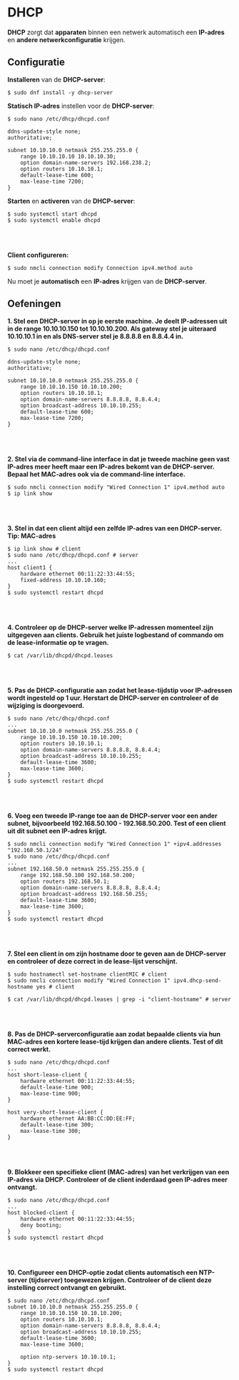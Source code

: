 # DHCP

**DHCP** zorgt dat **apparaten** binnen een netwerk automatisch een **IP-adres** en **andere netwerkconfiguratie** krijgen.

## Configuratie

**Installeren** van de **DHCP-server**:
```
$ sudo dnf install -y dhcp-server
```

**Statisch IP-adres** instellen voor de **DHCP-server**:
```
$ sudo nano /etc/dhcp/dhcpd.conf

ddns-update-style none;
authoritative;

subnet 10.10.10.0 netmask 255.255.255.0 {
    range 10.10.10.10 10.10.10.30;
    option domain-name-servers 192.168.238.2;
    option routers 10.10.10.1;
    default-lease-time 600;
    max-lease-time 7200;
}
```

**Starten** en **activeren** van de **DHCP-server**:
```
$ sudo systemctl start dhcpd
$ sudo systemctl enable dhcpd
```

<!-- INVISIBLE CHARACTERS FOR SECTION LINE -->
<format style="underline">
⠀⠀⠀⠀⠀⠀⠀⠀⠀⠀⠀⠀⠀⠀⠀⠀⠀⠀⠀⠀⠀⠀⠀⠀⠀⠀⠀⠀⠀⠀⠀⠀⠀⠀⠀⠀⠀⠀⠀⠀⠀⠀⠀⠀⠀⠀⠀⠀⠀⠀⠀⠀⠀⠀⠀⠀⠀⠀⠀⠀⠀⠀⠀⠀⠀⠀⠀⠀⠀⠀⠀⠀⠀⠀⠀⠀⠀⠀⠀⠀⠀⠀⠀⠀⠀⠀⠀⠀⠀⠀⠀⠀⠀
</format>
<!-- INVISIBLE CHARACTERS FOR SECTION LINE -->

**Client configureren:**
```
$ sudo nmcli connection modify Connection ipv4.method auto

```

Nu moet je **automatisch** een **IP-adres** krijgen van de **DHCP-server**.

## Oefeningen

**1.
Stel een DHCP-server in op je eerste machine. Je deelt IP-adressen uit in de range 10.10.10.150 tot 10.10.10.200.
Als gateway stel je uiteraard 10.10.10.1 in en als DNS-server stel je 8.8.8.8 en 8.8.4.4 in.**

```
$ sudo nano /etc/dhcp/dhcpd.conf

ddns-update-style none;
authoritative;

subnet 10.10.10.0 netmask 255.255.255.0 {
    range 10.10.10.150 10.10.10.200;
    option routers 10.10.10.1;
    option domain-name-servers 8.8.8.8, 8.8.4.4;
    option broadcast-address 10.10.10.255;
    default-lease-time 600;
    max-lease-time 7200;
}
```

<!-- INVISIBLE CHARACTERS FOR SECTION LINE -->
<format style="underline">
⠀⠀⠀⠀⠀⠀⠀⠀⠀⠀⠀⠀⠀⠀⠀⠀⠀⠀⠀⠀⠀⠀⠀⠀⠀⠀⠀⠀⠀⠀⠀⠀⠀⠀⠀⠀⠀⠀⠀⠀⠀⠀⠀⠀⠀⠀⠀⠀⠀⠀⠀⠀⠀⠀⠀⠀⠀⠀⠀⠀⠀⠀⠀⠀⠀⠀⠀⠀⠀⠀⠀⠀⠀⠀⠀⠀⠀⠀⠀⠀⠀⠀⠀⠀⠀⠀⠀⠀⠀⠀⠀⠀⠀
</format>
<!-- INVISIBLE CHARACTERS FOR SECTION LINE -->

**2.
Stel via de command-line interface in dat je tweede machine geen vast IP-adres meer heeft maar een IP-adres bekomt van
de DHCP-server. Bepaal het MAC-adres ook via de command-line interface.**

```
$ sudo nmcli connection modify "Wired Connection 1" ipv4.method auto
$ ip link show
```

<!-- INVISIBLE CHARACTERS FOR SECTION LINE -->
<format style="underline">
⠀⠀⠀⠀⠀⠀⠀⠀⠀⠀⠀⠀⠀⠀⠀⠀⠀⠀⠀⠀⠀⠀⠀⠀⠀⠀⠀⠀⠀⠀⠀⠀⠀⠀⠀⠀⠀⠀⠀⠀⠀⠀⠀⠀⠀⠀⠀⠀⠀⠀⠀⠀⠀⠀⠀⠀⠀⠀⠀⠀⠀⠀⠀⠀⠀⠀⠀⠀⠀⠀⠀⠀⠀⠀⠀⠀⠀⠀⠀⠀⠀⠀⠀⠀⠀⠀⠀⠀⠀⠀⠀⠀⠀
</format>
<!-- INVISIBLE CHARACTERS FOR SECTION LINE -->

**3.
Stel in dat een client altijd een zelfde IP-adres van een DHCP-server. Tip: MAC-adres**

```
$ ip link show # client
$ sudo nano /etc/dhcp/dhcpd.conf # server
...
host client1 {
    hardware ethernet 00:11:22:33:44:55;
    fixed-address 10.10.10.160;
}
$ sudo systemctl restart dhcpd
```

<!-- INVISIBLE CHARACTERS FOR SECTION LINE -->
<format style="underline">
⠀⠀⠀⠀⠀⠀⠀⠀⠀⠀⠀⠀⠀⠀⠀⠀⠀⠀⠀⠀⠀⠀⠀⠀⠀⠀⠀⠀⠀⠀⠀⠀⠀⠀⠀⠀⠀⠀⠀⠀⠀⠀⠀⠀⠀⠀⠀⠀⠀⠀⠀⠀⠀⠀⠀⠀⠀⠀⠀⠀⠀⠀⠀⠀⠀⠀⠀⠀⠀⠀⠀⠀⠀⠀⠀⠀⠀⠀⠀⠀⠀⠀⠀⠀⠀⠀⠀⠀⠀⠀⠀⠀⠀
</format>
<!-- INVISIBLE CHARACTERS FOR SECTION LINE -->

**4.
Controleer op de DHCP-server welke IP-adressen momenteel zijn uitgegeven aan clients.
Gebruik het juiste logbestand of commando om de lease-informatie op te vragen.**

```
$ cat /var/lib/dhcpd/dhcpd.leases
```

<!-- INVISIBLE CHARACTERS FOR SECTION LINE -->
<format style="underline">
⠀⠀⠀⠀⠀⠀⠀⠀⠀⠀⠀⠀⠀⠀⠀⠀⠀⠀⠀⠀⠀⠀⠀⠀⠀⠀⠀⠀⠀⠀⠀⠀⠀⠀⠀⠀⠀⠀⠀⠀⠀⠀⠀⠀⠀⠀⠀⠀⠀⠀⠀⠀⠀⠀⠀⠀⠀⠀⠀⠀⠀⠀⠀⠀⠀⠀⠀⠀⠀⠀⠀⠀⠀⠀⠀⠀⠀⠀⠀⠀⠀⠀⠀⠀⠀⠀⠀⠀⠀⠀⠀⠀⠀
</format>
<!-- INVISIBLE CHARACTERS FOR SECTION LINE -->

**5.
Pas de DHCP-configuratie aan zodat het lease-tijdstip voor IP-adressen wordt ingesteld op 1 uur. Herstart de DHCP-server
en controleer of de wijziging is doorgevoerd.**

```
$ sudo nano /etc/dhcp/dhcpd.conf
...
subnet 10.10.10.0 netmask 255.255.255.0 {
    range 10.10.10.150 10.10.10.200;
    option routers 10.10.10.1;
    option domain-name-servers 8.8.8.8, 8.8.4.4;
    option broadcast-address 10.10.10.255;
    default-lease-time 3600;
    max-lease-time 3600;
}
$ sudo systemctl restart dhcpd
```

<!-- INVISIBLE CHARACTERS FOR SECTION LINE -->
<format style="underline">
⠀⠀⠀⠀⠀⠀⠀⠀⠀⠀⠀⠀⠀⠀⠀⠀⠀⠀⠀⠀⠀⠀⠀⠀⠀⠀⠀⠀⠀⠀⠀⠀⠀⠀⠀⠀⠀⠀⠀⠀⠀⠀⠀⠀⠀⠀⠀⠀⠀⠀⠀⠀⠀⠀⠀⠀⠀⠀⠀⠀⠀⠀⠀⠀⠀⠀⠀⠀⠀⠀⠀⠀⠀⠀⠀⠀⠀⠀⠀⠀⠀⠀⠀⠀⠀⠀⠀⠀⠀⠀⠀⠀⠀
</format>
<!-- INVISIBLE CHARACTERS FOR SECTION LINE -->

**6.
Voeg een tweede IP-range toe aan de DHCP-server voor een ander subnet, bijvoorbeeld 192.168.50.100 - 192.168.50.200.
Test of een client uit dit subnet een IP-adres krijgt.**

```
$ sudo nmcli connection modify "Wired Connection 1" +ipv4.addresses "192.168.50.1/24"
$ sudo nano /etc/dhcp/dhcpd.conf
...
subnet 192.168.50.0 netmask 255.255.255.0 {
    range 192.168.50.100 192.168.50.200;
    option routers 192.168.50.1;
    option domain-name-servers 8.8.8.8, 8.8.4.4;
    option broadcast-address 192.168.50.255;
    default-lease-time 3600;
    max-lease-time 3600;
}
$ sudo systemctl restart dhcpd
```

<!-- INVISIBLE CHARACTERS FOR SECTION LINE -->
<format style="underline">
⠀⠀⠀⠀⠀⠀⠀⠀⠀⠀⠀⠀⠀⠀⠀⠀⠀⠀⠀⠀⠀⠀⠀⠀⠀⠀⠀⠀⠀⠀⠀⠀⠀⠀⠀⠀⠀⠀⠀⠀⠀⠀⠀⠀⠀⠀⠀⠀⠀⠀⠀⠀⠀⠀⠀⠀⠀⠀⠀⠀⠀⠀⠀⠀⠀⠀⠀⠀⠀⠀⠀⠀⠀⠀⠀⠀⠀⠀⠀⠀⠀⠀⠀⠀⠀⠀⠀⠀⠀⠀⠀⠀⠀
</format>
<!-- INVISIBLE CHARACTERS FOR SECTION LINE -->

**7.
Stel een client in om zijn hostname door te geven aan de DHCP-server en controleer of deze correct in de lease-lijst
verschijnt.**

```
$ sudo hostnamectl set-hostname clientMIC # client
$ sudo nmcli connection modify "Wired Connection 1" ipv4.dhcp-send-hostname yes # client

$ cat /var/lib/dhcpd/dhcpd.leases | grep -i "client-hostname" # server
```

<!-- INVISIBLE CHARACTERS FOR SECTION LINE -->
<format style="underline">
⠀⠀⠀⠀⠀⠀⠀⠀⠀⠀⠀⠀⠀⠀⠀⠀⠀⠀⠀⠀⠀⠀⠀⠀⠀⠀⠀⠀⠀⠀⠀⠀⠀⠀⠀⠀⠀⠀⠀⠀⠀⠀⠀⠀⠀⠀⠀⠀⠀⠀⠀⠀⠀⠀⠀⠀⠀⠀⠀⠀⠀⠀⠀⠀⠀⠀⠀⠀⠀⠀⠀⠀⠀⠀⠀⠀⠀⠀⠀⠀⠀⠀⠀⠀⠀⠀⠀⠀⠀⠀⠀⠀⠀
</format>
<!-- INVISIBLE CHARACTERS FOR SECTION LINE -->

**8.
Pas de DHCP-serverconfiguratie aan zodat bepaalde clients via hun MAC-adres een kortere lease-tijd krijgen dan andere
clients. Test of dit correct werkt.**

```
$ sudo nano /etc/dhcp/dhcpd.conf
...
host short-lease-client {
    hardware ethernet 00:11:22:33:44:55;
    default-lease-time 900;
    max-lease-time 900;
}

host very-short-lease-client {
    hardware ethernet AA:BB:CC:DD:EE:FF;
    default-lease-time 300;
    max-lease-time 300;
}
```

<!-- INVISIBLE CHARACTERS FOR SECTION LINE -->
<format style="underline">
⠀⠀⠀⠀⠀⠀⠀⠀⠀⠀⠀⠀⠀⠀⠀⠀⠀⠀⠀⠀⠀⠀⠀⠀⠀⠀⠀⠀⠀⠀⠀⠀⠀⠀⠀⠀⠀⠀⠀⠀⠀⠀⠀⠀⠀⠀⠀⠀⠀⠀⠀⠀⠀⠀⠀⠀⠀⠀⠀⠀⠀⠀⠀⠀⠀⠀⠀⠀⠀⠀⠀⠀⠀⠀⠀⠀⠀⠀⠀⠀⠀⠀⠀⠀⠀⠀⠀⠀⠀⠀⠀⠀⠀
</format>
<!-- INVISIBLE CHARACTERS FOR SECTION LINE -->

**9.
Blokkeer een specifieke client (MAC-adres) van het verkrijgen van een IP-adres via DHCP. Controleer of de client
inderdaad geen IP-adres meer ontvangt.**

```
$ sudo nano /etc/dhcp/dhcpd.conf
...
host blocked-client {
    hardware ethernet 00:11:22:33:44:55;
    deny booting;
}
$ sudo systemctl restart dhcpd
```


<!-- INVISIBLE CHARACTERS FOR SECTION LINE -->
<format style="underline">
⠀⠀⠀⠀⠀⠀⠀⠀⠀⠀⠀⠀⠀⠀⠀⠀⠀⠀⠀⠀⠀⠀⠀⠀⠀⠀⠀⠀⠀⠀⠀⠀⠀⠀⠀⠀⠀⠀⠀⠀⠀⠀⠀⠀⠀⠀⠀⠀⠀⠀⠀⠀⠀⠀⠀⠀⠀⠀⠀⠀⠀⠀⠀⠀⠀⠀⠀⠀⠀⠀⠀⠀⠀⠀⠀⠀⠀⠀⠀⠀⠀⠀⠀⠀⠀⠀⠀⠀⠀⠀⠀⠀⠀
</format>
<!-- INVISIBLE CHARACTERS FOR SECTION LINE -->

**10.
Configureer een DHCP-optie zodat clients automatisch een NTP-server (tijdserver) toegewezen krijgen.
Controleer of de client deze instelling correct ontvangt en gebruikt.**

```
$ sudo nano /etc/dhcp/dhcpd.conf
subnet 10.10.10.0 netmask 255.255.255.0 {
    range 10.10.10.150 10.10.10.200;
    option routers 10.10.10.1;
    option domain-name-servers 8.8.8.8, 8.8.4.4;
    option broadcast-address 10.10.10.255;
    default-lease-time 3600;
    max-lease-time 3600;
    
    option ntp-servers 10.10.10.1;
}
$ sudo systemctl restart dhcpd
```

